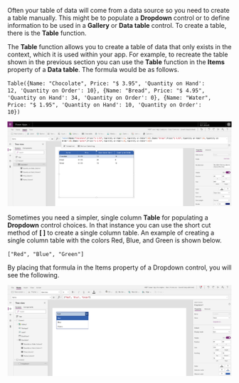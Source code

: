 Often your table of data will come from a data source
so you need to create a table manually. 
This might be to populate a **Dropdown** control or to define
information to be used in a **Gallery** or **Data table** control. To
create a table, there is the **Table** function.

The **Table** function allows you to create a table of data that only
exists in the context, which it is used within your app. For example, to
recreate the table shown in the previous section you can use the **Table**
function in the **Items** property of a **Data table**. The formula
would be as follows.

```powerappsfl
Table({Name: "Chocolate", Price: "$ 3.95", 'Quantity on Hand':
12, 'Quantity on Order': 10}, {Name: "Bread", Price: "$ 4.95",
'Quantity on Hand': 34, 'Quantity on Order': 0}, {Name: "Water",
Price: "$ 1.95", 'Quantity on Hand': 10, 'Quantity on Order':
10})
```

![Screenshot that shows a table_function formula.](../media/table_function.png)

Sometimes you need a simpler, single column **Table** for populating a
**Dropdown** control choices. In that instance you can use the short cut
method of **\[ \]** to create a single column table. An example of
creating a single column table with the colors Red, Blue, and Green is
shown below.

```powerappsfl
["Red", "Blue", "Green"]
```

By placing that formula in the Items property of a Dropdown control, you will see the following.

![Screenshot that shows a dropdown_table formula property.](../media/dropdown_table.png)
